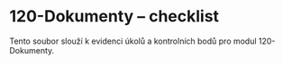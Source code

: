 # 120-Dokumenty – checklist

Tento soubor slouží k evidenci úkolů a kontrolních bodů pro modul 120-Dokumenty.